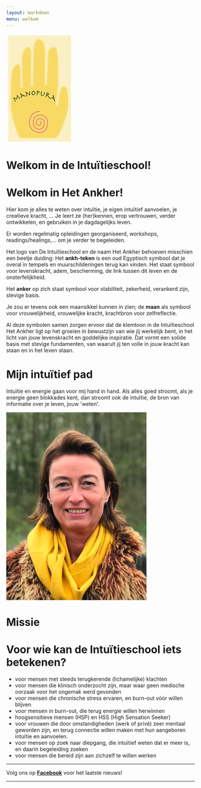 ```yaml
---
layout: markdown
menu: welkom
---
```

![logo](images/logo.jpg)


# Welkom in de Intuïtieschool!   
# Welkom in Het Ankher!

Hier kom je alles te weten over intuïtie, je eigen intuïtief aanvoelen, je creatieve kracht, ...
Je leert ze (her)kennen, erop vertrouwen, verder ontwikkelen, en gebruiken in je dagdagelijks leven.   

Er worden regelmatig opleidingen georganiseerd, workshops, readings/healings,... om je verder te begeleiden. 

Het logo van De Intuïtieschool en de naam Het Ankher behoeven misschien een beetje duiding:
Het **ankh-teken** is een oud Egyptisch symbool dat je overal in tempels en muurschilderingen terug kan vinden. Het staat symbool voor levenskracht, adem, bescherming, de link tussen dit leven en de onsterfelijkheid.

Het **anker** op zich staat symbool voor stabiliteit, zekerheid, verankerd zijn, stevige basis.

Je zou er tevens ook een maansikkel kunnen in zien; de **maan** als symbool voor vrouwelijkheid, vrouwelijke kracht, krachtbron voor zelfreflectie.

Al deze symbolen samen zorgen ervoor dat de klemtoon in de Intuïtieschool Het Ankher ligt op het groeien in bewustzijn van wie jij werkelijk bent, in het licht van jouw levenskracht en goddelijke inspiratie. 
Dat vormt een solide basis met stevige fundamenten, van waaruit jij ten volle in jouw kracht kan staan en in het leven staan. 







# Mijn intuïtief pad


Intuïtie en energie gaan voor mij hand in hand. Als alles goed stroomt, als je energie geen blokkades kent, dan stroomt ook de intuïtie, de bron van informatie over je leven, jouw 'weten'.


![fotofrontwebsitemanopura](images/fotofrontwebsitemanopura.png)

# Missie  



# Voor wie kan de Intuïtieschool iets betekenen?

+ voor mensen met steeds terugkerende (lichamelijke) klachten
+ voor mensen die klinisch onderzocht zijn, maar waar geen medische oorzaak voor het ongemak werd gevonden
+ voor mensen die chronische stress ervaren, en burn-out vòòr willen blijven
+ voor mensen in burn-out, die terug energie willen herwinnen
+ hoogsensitieve mensen (HSP) en HSS (High Sensation Seeker)
+ voor vrouwen die door omstandigheden (werk of privé) zeer mentaal geworden zijn, en terug connectie willen maken met hun aangeboren intuïtie en aanvoelen.
+ voor mensen op zoek naar diepgang, die intuïtief weten dat er meer is, en daarin begeleiding zoeken
+ voor mensen die bereid zijn aan zichzelf te willen werken


---  


Volg ons op [**Facebook**](https://www.facebook.com/manopura/) voor het laatste nieuws!

---


